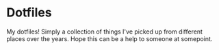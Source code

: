 # Dotfiles

My dotfiles! Simply a collection of things I've picked up from different places over the years. Hope this can be a help to someone at somepoint.
